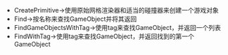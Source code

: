 - CreatePrimitive->使用原始网格渲染器和适当的碰撞器来创建一个游戏对象
- Find->按名称来查找GameObject并将其返回
- FindGameObjectsWithTag->使用tag来查找GameObject，并返回一个列表
- FindWithTag->使用tag来查找GameObject，并返回找到的第一个GameObject
